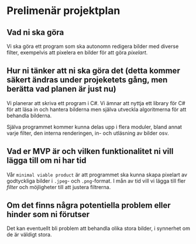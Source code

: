 # Prelimenär projektplan

## Vad ni ska göra

Vi ska göra ett program som ska autonomn redigera bilder med diverse filter, exempelvis att pixelera en bilder för att göra *pixelart*.

## Hur ni tänker att ni ska göra det (detta kommer säkert ändras under projeketets gång, men berätta vad planen är just nu)

Vi planerar att skriva ett program i C#. Vi ämnar att nyttja ett library för C# för att läsa in och hantera bilderna men själva utveckla algoritmerna för att behandla bilderna.

Själva programmet kommer kunna delas upp i flera moduler, bland annat varje filter, den interna renderingen, in- och utläsning av bilder osv.

## Vad er MVP är och vilken funktionalitet ni vill lägga till om ni har tid

Vår `minimal viable product` är att programmet ska kunna skapa pixelart av godtyckliga bilder i `.jpeg`- och `.png`-format. I mån av tid vill vi lägga till fler *filter* och möjligheter till att justera filtrerna.

## Om det finns några potentiella problem eller hinder som ni förutser

Det kan eventuellt bli problem att behandla olika stora bilder, i synnerhet om de är väldigt stora.